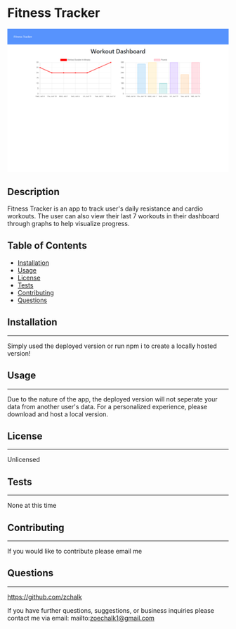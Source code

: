 # Fitness Tracker

![Deployed](public/image.png)



## Description
Fitness Tracker is an app to track user's daily resistance and cardio workouts. The user can also view their last 7 workouts in their dashboard through graphs to help visualize progress.
## Table of Contents


* [Installation](#installation)
* [Usage](#usage)
* [License](#license)
* [Tests](#tests)
* [Contributing](#contributing)
* [Questions](#questions)


## Installation
***
Simply used the deployed version or run npm i to create a locally hosted version!


## Usage
***
Due to the nature of the app, the deployed version will not seperate your data from another user's data. For a personalized experience, please download and host a local version.


## License
***
Unlicensed


## Tests
***
None at this time


## Contributing
***
If you would like to contribute please email me


## Questions
***
https://github.com/zchalk

If you have further questions, suggestions, or business inquiries please contact me via email: mailto:zoechalk1@gmail.com
